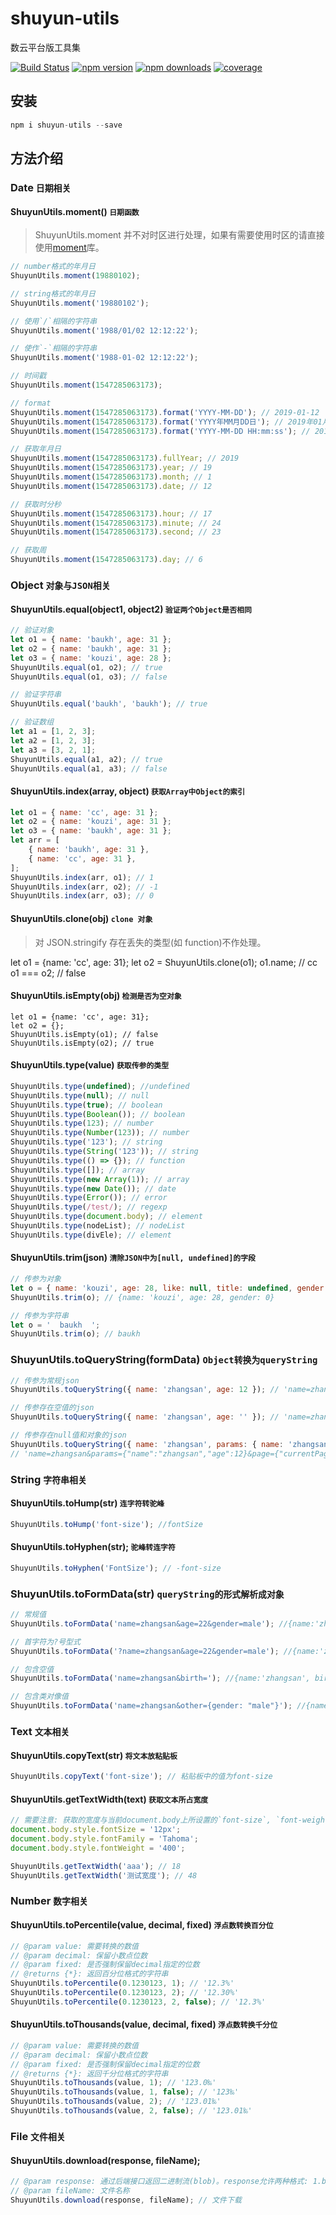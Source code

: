 # shuyun-utils

数云平台版工具集

[![Build Status](https://api.travis-ci.com/shuyunFF2E/shuyun-utils.svg?branch=master)](https://travis-ci.com/shuyunFF2E/shuyun-utils)
[![npm version](https://img.shields.io/npm/v/shuyun-utils.svg?style=flat-square)](https://www.npmjs.com/package/shuyun-utils)
[![npm downloads](https://img.shields.io/npm/dt/shuyun-utils.svg?style=flat-square)](https://www.npmjs.com/package/shuyun-utils)
[![coverage](https://img.shields.io/codecov/c/github/shuyunFF2E/shuyun-utils.svg?style=flat-square)](https://codecov.io/gh/shuyunFF2E/shuyun-utils)

## 安装

```javascript
npm i shuyun-utils --save
```

## 方法介绍

### Date `日期相关`

#### ShuyunUtils.moment() `日期函数`

> ShuyunUtils.moment 并不对时区进行处理，如果有需要使用时区的请直接使用[moment](https://www.npmjs.com/package/moment)库。

```javascript
// number格式的年月日
ShuyunUtils.moment(19880102);

// string格式的年月日
ShuyunUtils.moment('19880102');

// 使用`/`相隔的字符串
ShuyunUtils.moment('1988/01/02 12:12:22');

// 使作`-`相隔的字符串
ShuyunUtils.moment('1988-01-02 12:12:22');

// 时间戳
ShuyunUtils.moment(1547285063173);

// format
ShuyunUtils.moment(1547285063173).format('YYYY-MM-DD'); // 2019-01-12
ShuyunUtils.moment(1547285063173).format('YYYY年MM月DD日'); // 2019年01月12日
ShuyunUtils.moment(1547285063173).format('YYYY-MM-DD HH:mm:ss'); // 2019-01-12 17:24:23

// 获取年月日
ShuyunUtils.moment(1547285063173).fullYear; // 2019
ShuyunUtils.moment(1547285063173).year; // 19
ShuyunUtils.moment(1547285063173).month; // 1
ShuyunUtils.moment(1547285063173).date; // 12

// 获取时分秒
ShuyunUtils.moment(1547285063173).hour; // 17
ShuyunUtils.moment(1547285063173).minute; // 24
ShuyunUtils.moment(1547285063173).second; // 23

// 获取周
ShuyunUtils.moment(1547285063173).day; // 6
```

### Object `对象与JSON相关`

#### ShuyunUtils.equal(object1, object2) `验证两个Object是否相同`

```javascript
// 验证对象
let o1 = { name: 'baukh', age: 31 };
let o2 = { name: 'baukh', age: 31 };
let o3 = { name: 'kouzi', age: 28 };
ShuyunUtils.equal(o1, o2); // true
ShuyunUtils.equal(o1, o3); // false

// 验证字符串
ShuyunUtils.equal('baukh', 'baukh'); // true

// 验证数组
let a1 = [1, 2, 3];
let a2 = [1, 2, 3];
let a3 = [3, 2, 1];
ShuyunUtils.equal(a1, a2); // true
ShuyunUtils.equal(a1, a3); // false
```

#### ShuyunUtils.index(array, object) `获取Array中Object的索引`

```javascript
let o1 = { name: 'cc', age: 31 };
let o2 = { name: 'kouzi', age: 31 };
let o3 = { name: 'baukh', age: 31 };
let arr = [
	{ name: 'baukh', age: 31 },
	{ name: 'cc', age: 31 },
];
ShuyunUtils.index(arr, o1); // 1
ShuyunUtils.index(arr, o2); // -1
ShuyunUtils.index(arr, o3); // 0
```

#### ShuyunUtils.clone(obj) `clone 对象`

> 对 JSON.stringify 存在丢失的类型(如 function)不作处理。

let o1 = {name: 'cc', age: 31};
let o2 = ShuyunUtils.clone(o1);
o1.name; // cc
o1 === o2; // false

#### ShuyunUtils.isEmpty(obj) `检测是否为空对象`

```javascrpt
let o1 = {name: 'cc', age: 31};
let o2 = {};
ShuyunUtils.isEmpty(o1); // false
ShuyunUtils.isEmpty(o2); // true
```

#### ShuyunUtils.type(value) `获取传参的类型`

```javascript
ShuyunUtils.type(undefined); //undefined
ShuyunUtils.type(null); // null
ShuyunUtils.type(true); // boolean
ShuyunUtils.type(Boolean()); // boolean
ShuyunUtils.type(123); // number
ShuyunUtils.type(Number(123)); // number
ShuyunUtils.type('123'); // string
ShuyunUtils.type(String('123')); // string
ShuyunUtils.type(() => {}); // function
ShuyunUtils.type([]); // array
ShuyunUtils.type(new Array(1)); // array
ShuyunUtils.type(new Date()); // date
ShuyunUtils.type(Error()); // error
ShuyunUtils.type(/test/); // regexp
ShuyunUtils.type(document.body); // element
ShuyunUtils.type(nodeList); // nodeList
ShuyunUtils.type(divEle); // element
```

#### ShuyunUtils.trim(json) `清除JSON中为[null, undefined]的字段`

```javascript
// 传参为对象
let o = { name: 'kouzi', age: 28, like: null, title: undefined, gender: 0 };
ShuyunUtils.trim(o); // {name: 'kouzi', age: 28, gender: 0}

// 传参为字符串
let o = '  baukh  ';
ShuyunUtils.trim(o); // baukh
```

### ShuyunUtils.toQueryString(formData) `Object转换为queryString`

```javascript
// 传参为常规json
ShuyunUtils.toQueryString({ name: 'zhangsan', age: 12 }); // 'name=zhangsan&age=12'

// 传参存在空值的json
ShuyunUtils.toQueryString({ name: 'zhangsan', age: '' }); // 'name=zhangsan&age='

// 传参存在null值和对象的json
ShuyunUtils.toQueryString({ name: 'zhangsan', params: { name: 'zhangsan', age: 12 }, page: { currentPage: 1, pageSize: 10 }, other: null });
// 'name=zhangsan&params={"name":"zhangsan","age":12}&page={"currentPage":1,"pageSize":10}&other=null'
```

### String `字符串相关`

#### ShuyunUtils.toHump(str) `连字符转驼峰`

```javascript
ShuyunUtils.toHump('font-size'); //fontSize
```

#### ShuyunUtils.toHyphen(str); `驼峰转连字符`

```javascript
ShuyunUtils.toHyphen('FontSize'); // -font-size
```

### ShuyunUtils.toFormData(str) `queryString的形式解析成对象`

```javascript
// 常规值
ShuyunUtils.toFormData('name=zhangsan&age=22&gender=male'); //{name:'zhangsan', age: '22', gender:'male'}

// 首字符为?号型式
ShuyunUtils.toFormData('?name=zhangsan&age=22&gender=male'); //{name:'zhangsan', age: '22', gender:'male'}

// 包含空值
ShuyunUtils.toFormData('name=zhangsan&birth='); //{name:'zhangsan', birth:''}

// 包含类对像值
ShuyunUtils.toFormData('name=zhangsan&other={gender: "male"}'); //{name:'zhangsan', other: "{gender: \"male\"}"}}
```

### Text `文本相关`

#### ShuyunUtils.copyText(str) `将文本放粘贴板`

```javascript
ShuyunUtils.copyText('font-size'); // 粘贴板中的值为font-size
```

#### ShuyunUtils.getTextWidth(text) `获取文本所占宽度`

```javascript
// 需要注意: 获取的宽度与当前document.body上所设置的`font-size`, `font-weight`, `font-family`有关。
document.body.style.fontSize = '12px';
document.body.style.fontFamily = 'Tahoma';
document.body.style.fontWeight = '400';

ShuyunUtils.getTextWidth('aaa'); // 18
ShuyunUtils.getTextWidth('测试宽度'); // 48
```

### Number `数字相关`

#### ShuyunUtils.toPercentile(value, decimal, fixed) `浮点数转换百分位`

```javascript
// @param value: 需要转换的数值
// @param decimal: 保留小数点位数
// @param fixed: 是否强制保留decimal指定的位数
// @returns {*}: 返回百分位格式的字符串
ShuyunUtils.toPercentile(0.1230123, 1); // '12.3%'
ShuyunUtils.toPercentile(0.1230123, 2); // '12.30%'
ShuyunUtils.toPercentile(0.1230123, 2, false); // '12.3%'
```

#### ShuyunUtils.toThousands(value, decimal, fixed) `浮点数转换千分位`

```javascript
// @param value: 需要转换的数值
// @param decimal: 保留小数点位数
// @param fixed: 是否强制保留decimal指定的位数
// @returns {*}: 返回千分位格式的字符串
ShuyunUtils.toThousands(value, 1); // '123.0‰'
ShuyunUtils.toThousands(value, 1, false); // '123‰'
ShuyunUtils.toThousands(value, 2); // '123.01‰'
ShuyunUtils.toThousands(value, 2, false); // '123.01‰'
```

### File `文件相关`

#### ShuyunUtils.download(response, fileName);

```javascript
// @param response: 通过后端接口返回二进制流(blob)。response允许两种格式: 1.blob; 2.{data: blob};
// @param fileName: 文件名称
ShuyunUtils.download(response, fileName); // 文件下载
```
